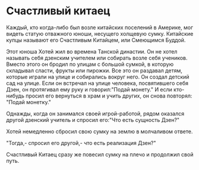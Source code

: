 # Счастливый китаец

Каждый, кто когда-либо был возле китайских поселений в Америке, мог видеть статую отважного юноши, несущего холщевую сумку. Китайские купцы называют его Счастливым Китайцем, или Смеющимся Буддой.

Этот юноша Хотей жил во времена Танской династии. Он не хотел называть себя дзенским учителем или собирать возле себя учеников. Вместо этого он бродил по улицам с большой сумкой, в которую складывал сласти, фрукты или пирожки. Все это он раздавал детям, которые играли на улице и собирались вокруг него. Он создал детский сад на улице. Если он встречал на улице человека, посвятившего себя Дзен, он протягивал ему руку и говорил:"Подай монету." И если кто-нибудь просил его вернуться в храм и учить других, он снова повторял: "Подай монетку."

Однажды, когда он занимался своей игрой-работой, рядом оказался другой дзенский учитель и спросил его:"Что есть сущность Дзен?"

Хотей немедленно сбросил свою сумку на землю в молчаливом ответе.

"Тогда,- спросил его другой,- что есть реализация Дзен?"

Счастливый Китаец сразу же повесил сумку на плечо и продолжил свой путь.